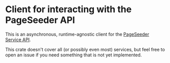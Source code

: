 # Client for interacting with the PageSeeder API

This is an asynchronous, runtime-agnostic client for the [PageSeeder Service API](https://dev.pageseeder.com/api/services.html).

This crate doesn't cover all (or possibly even most) services, but feel free to open an issue if you need something that is not yet implemented.
